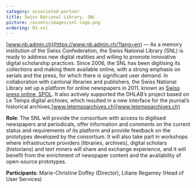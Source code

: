```yaml
---
category: associated-partner
title: Swiss National Library, SNL
picture: /assets/images/snl-logo.png
ordering: 01-snl
---
```


[www.nb.admin.ch](https://www.nb.admin.ch/?lang=en) &mdash; As a memory institution of the Swiss Confederation, the Swiss National Library (SNL) is ready to address new digital realities and willing to promote innovative digital scholarship practices. Since 2006, the SNL has been digitising its collections and making them available online, with a strong emphasis on serials and the press, for which there is significant user demand. In collaboration with cantonal libraries and publishers, the Swiss National Library set up a platform for online newspapers in 2011, known as [Swiss press online, SPOL](www.swisspressar-chives.ch). It also actively supported the DHLAB’s project based on Le Temps digital archives, which resulted in a new interface for the journal’s historical archives,[www.letempsarchives.ch](www.letempsarchives.ch)

**Role**: The SNL will provide the consortium with access to digitised newspapers and periodicals, offer information and comments on the current status and requirements of its platform and provide feedback on the prototypes developed by the consortium. It will also take part in workshops where infrastructure providers (libraries, archives), digital scholars (historians) and text miners will share and exchange experience, and it will benefit from the enrichment of newspaper content and the availability of open-source prototypes.

**Participants**: Marie-Christine Doffey (Director), Liliane Regamey (Head of User Services)
